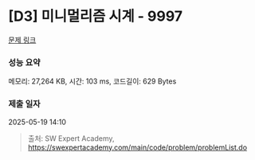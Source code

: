 # [D3] 미니멀리즘 시계 - 9997 

[문제 링크](https://swexpertacademy.com/main/code/problem/problemDetail.do?contestProbId=AXIvNBzKapEDFAXR) 

### 성능 요약

메모리: 27,264 KB, 시간: 103 ms, 코드길이: 629 Bytes

### 제출 일자

2025-05-19 14:10



> 출처: SW Expert Academy, https://swexpertacademy.com/main/code/problem/problemList.do